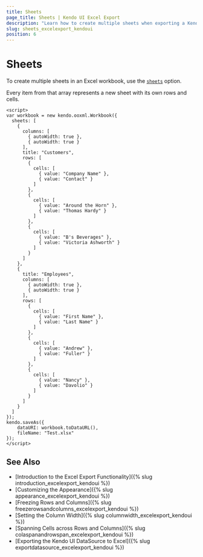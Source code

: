 ```yaml
---
title: Sheets
page_title: Sheets | Kendo UI Excel Export
description: "Learn how to create multiple sheets when exporting a Kendo UI component to Excel."
slug: sheets_excelexport_kendoui
position: 6
---
```


# Sheets

To create multiple sheets in an Excel workbook, use the [`sheets`](/api/javascript/ooxml/workbook/configuration/sheets) option.

Every item from that array represents a new sheet with its own rows and cells.

```dojo
<script>
var workbook = new kendo.ooxml.Workbook({
  sheets: [
    {
      columns: [
        { autoWidth: true },
        { autoWidth: true }
      ],
      title: "Customers",
      rows: [
        {
          cells: [
            { value: "Company Name" },
            { value: "Contact" }
          ]
        },
        {
          cells: [
            { value: "Around the Horn" },
            { value: "Thomas Hardy" }
          ]
        },
        {
          cells: [
            { value: "B's Beverages" },
            { value: "Victoria Ashworth" }
          ]
        }
      ]
    },
    {
      title: "Employees",
      columns: [
        { autoWidth: true },
        { autoWidth: true }
      ],
      rows: [
        {
          cells: [
            { value: "First Name" },
            { value: "Last Name" }
          ]
        },
        {
          cells: [
            { value: "Andrew" },
            { value: "Fuller" }
          ]
        },
        {
          cells: [
            { value: "Nancy" },
            { value: "Davolio" }
          ]
        }
      ]
    }
  ]
});
kendo.saveAs({
    dataURI: workbook.toDataURL(),
    fileName: "Test.xlsx"
});
</script>
```

## See Also

* [Introduction to the Excel Export Functionality]({% slug introduction_excelexport_kendoui %})
* [Customizing the Appearance]({% slug appearance_excelexport_kendoui %})
* [Freezing Rows and Columns]({% slug freezerowsandcolumns_excelexport_kendoui %})
* [Setting the Column Width]({% slug columnwidth_excelexport_kendoui %})
* [Spanning Cells across Rows and Columns]({% slug colaspanandrowspan_excelexport_kendoui %})
* [Exporting the Kendo UI DataSource to Excel]({% slug exportdatasource_excelexport_kendoui %})
